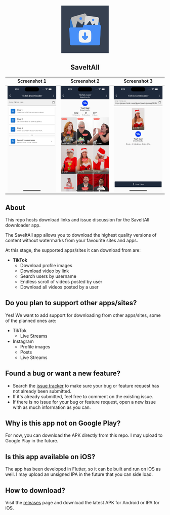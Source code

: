 <p align="center">
<a href="https://github.com/SaveItAll/saveitall-app"><img src="icon.png" width="150"></a>
</p>

<h2 align="center">SaveItAll</h2>

Screenshot 1 | Screenshot 2 | Screenshot 3
:-:|:-:|:-:
![](screenshots/tiktok_downloader.png) | ![](screenshots/tiktok_user.png) | ![](screenshots/tiktok_download_video.png)

## About

This repo hosts download links and issue discussion for the SaveItAll downloader app.

The SaveItAll app allows you to download the highest quality versions of content without watermarks from your favourite sites and apps.

At this stage, the supported apps/sites it can download from are:

- **TikTok**
  - Download profile images
  - Download video by link
  - Search users by username
  - Endless scroll of videos posted by user
  - Download all videos posted by a user

## Do you plan to support other apps/sites?

Yes! We want to add support for downloading from other apps/sites, some of the planned ones are:

- TikTok
  - Live Streams 
- Instagram
  - Profile images
  - Posts
  - Live Streams

## Found a bug or want a new feature?

- Search the [issue tracker](https://github.com/SaveItAll/saveitall-app/issues) to make sure your bug or feature request has not already been submitted.
- If it's already submitted, feel free to comment on the existing issue.
- If there is no issue for your bug or feature request, open a new issue with as much information as you can.

## Why is this app not on Google Play?

For now, you can download the APK directly from this repo. I may upload to Google Play in the future.

## Is this app available on iOS?

The app has been developed in Flutter, so it can be built and run on iOS as well. I may upload an unsigned IPA in the future that you can side load.

## How to download?

Visit the [releases](https://github.com/SaveItAll/saveitall-app/releases) page and download the latest APK for Android or IPA for iOS.
